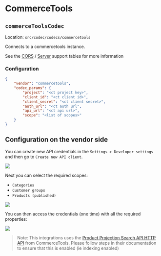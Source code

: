# CommerceTools

## `commerceToolsCodec`
Location: `src/codec/codecs/commercetools`

Connects to a commercetools instance.

See the [CORS](../../../README.md#cors-support-table) / [Server](../../../README.md#server-support-table) support tables for more information

### Configuration

```json
{
    "vendor": "commercetools",
    "codec_params": {
        "project": "<ct project key>",
        "client_id": "<ct client id>",
        "client_secret": "<ct client secret>",
        "auth_url": "<ct auth url",
        "api_url": "<ct api url>",
        "scope": "<list of scopes>"
    }
}
```

## Configuration on the vendor side

You can create new API credentials in the `Settings > Developer settings` and then go to `Create new API client`.

![](../../media/commercetoolsA.png)

Next you can select the required scopes:

- `Categories`
- `Customer groups`
- `Products (published)`

![](../../media/commercetoolsB.png)

You can then access the credentials (one time) with all the required properties:

![](../../media/commercetoolsC.png)

> Note: This integrations uses the [Product Projection Search API HTTP API](https://docs.commercetools.com/api/projects/products-search) from CommerceTools. Please follow steps in their documentation to ensure that this is enabled (ie indexing enabled)
